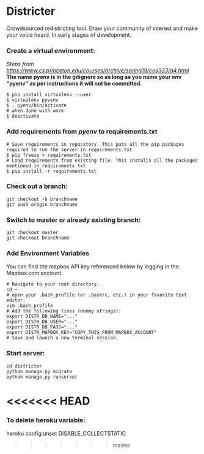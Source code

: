 # Districter
Crowdsourced redistricting tool. Draw your community of interest and make your voice heard. In early stages of development.


### Create a virtual environment:
_Steps from https://www.cs.princeton.edu/courses/archive/spring19/cos333/a4.html_
**The name pyenv is in the gitignore so as long as you name your env "pyenv" as per instructions it will not be committed.**
```
$ pip install virtualenv --user  
$ virtualenv pyvenv                 
$ . pyenv/bin/activate
# when done with work:
$ deactivate                      
```
### Add requirements from *pyenv* to requirements.txt
```
# Save requirements in repository. This puts all the pip packages required to run the server in requirements.txt
$ pip freeze > requirements.txt
# Load requirements from existing file. This installs all the packages mentioned in requirements.txt.
$ pip install -r requirements.txt
```

### Check out a branch:
```
git checkout -b branchname
git push origin branchname
```

### Switch to master or already existing branch:
```
git checkout master
git checkout branchname
```

### Add Environment Variables
You can find the mapbox API key referenced below by logging in the Mapbox.com account.
```
# Navigate to your root directory.
cd ~
# open your .bash_profile (or .bashrc, etc.) in your favorite text editor.
vim .bash_profile
# Add the following lines (dummy strings):
export DISTR_DB_NAME="..."
export DISTR_DB_USER="..."
export DISTR_DB_PASS="..."
export DISTR_MAPBOX_KEY="COPY_THIS_FROM_MAPBOX_ACCOUNT"
# Save and launch a new terminal session.
```

### Start server:
```
cd districter
python manage.py migrate
python manage.py runserver
```
<<<<<<< HEAD
=======

### To delete heroku variable:
heroku config:unset DISABLE_COLLECTSTATIC
>>>>>>> master
